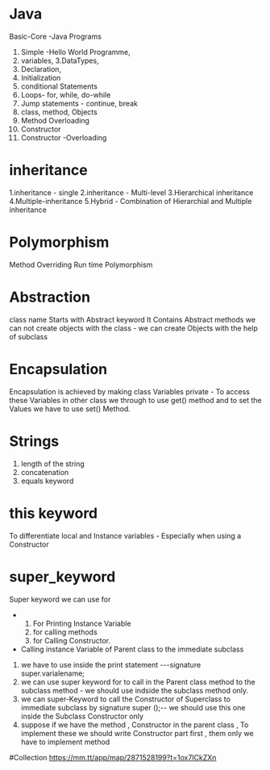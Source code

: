 # Java
Basic-Core -Java Programs
1. Simple -Hello World Programme,
2. variables,
3.DataTypes, 
4. Declaration, 
5. Initialization 
6. conditional Statements
7. Loops- for, while, do-while 
8. Jump statements - continue, break
9. class, method, Objects 
10. Method Overloading 
11. Constructor
12. Constructor -Overloading 
# inheritance 
1.inheritance - single 
2.inheritance - Multi-level 
3.Hierarchical inheritance
4.Multiple-inheritance 
5.Hybrid - Combination of Hierarchial and Multiple inheritance 
# Polymorphism 
Method Overriding
Run time Polymorphism 
# Abstraction 
class name Starts with Abstract keyword 
It Contains Abstract methods 
we can not create objects with the class - we can create Objects with the help of subclass 
# Encapsulation 
Encapsulation is achieved by making class Variables  private - To access these Variables in other class we through to use get() method and to set the Values we have to use  set() Method.
# Strings
1. length of the string
2. concatenation
3. equals keyword
# this keyword
To differentiate local and Instance variables - Especially when using a Constructor
# super_keyword
 Super keyword we can use for 
 * 1. For Printing Instance Variable
   2. for calling methods
   3. for Calling Constructor.
* Calling instance Variable of Parent class to the immediate subclass
1. we have to use inside  the print statement ---signature super.varialename;
2. we can use super keyword  for to call in the Parent class method to the subclass method - we should use indside the subclass method only.
3. we can super-Keyword to call the Constructor of Superclass to immediate subclass by signature super ();-- we should use this one inside the Subclass Constructor only
4. suppose if we have the method , Constructor  in the parent class , To implement these  we should write Constructor part first , them only we have to implement method 
  
#Collection
https://mm.tt/app/map/2871528199?t=1ox7ICkZXn
